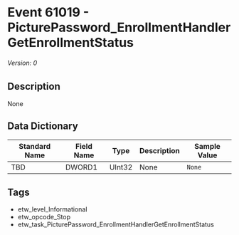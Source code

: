 # Event 61019 - PicturePassword_EnrollmentHandlerGetEnrollmentStatus
###### Version: 0

## Description
None

## Data Dictionary
|Standard Name|Field Name|Type|Description|Sample Value|
|---|---|---|---|---|
|TBD|DWORD1|UInt32|None|`None`|

## Tags
* etw_level_Informational
* etw_opcode_Stop
* etw_task_PicturePassword_EnrollmentHandlerGetEnrollmentStatus